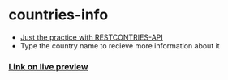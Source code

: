 # countries-info

* [Just the practice with RESTCONTRIES-API](https://restcountries.com/)
* Type the country name to recieve more information about it
### [Link on live preview](https://vl-countries.netlify.app/)
